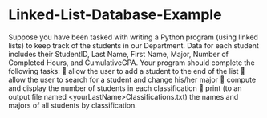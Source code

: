 # Linked-List-Database-Example
Suppose you have been tasked with writing a Python program (using linked lists) to keep track of the students in our Department. Data for each student includes their StudentID, Last Name, First Name, Major, Number of Completed Hours, and CumulativeGPA. Your program should complete the following tasks:  allow the user to add a student to the end of the list  allow the user to search for a student and change his/her major  compute and display the number of students in each classification  print (to an output file named &lt;yourLastName>Classifications.txt) the names and majors of all students by classification.
